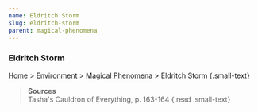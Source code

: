 ```yaml
---
name: Eldritch Storm
slug: eldritch-storm
parent: magical-phenomena
---
```

### Eldritch Storm
[Home](dm-operations-center) > [Environment](environment-menu) > [Magical Phenomena](magical-phenomena) > Eldritch Storm {.small-text}

> **Sources** <br/>
> Tasha's Cauldron of Everything, p. 163-164
{.read .small-text}


